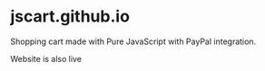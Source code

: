 # jscart.github.io
Shopping cart made with Pure JavaScript with PayPal integration.

Website is also live
